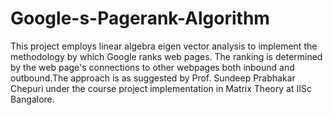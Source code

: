 # Google-s-Pagerank-Algorithm
This project employs linear algebra eigen vector analysis to implement the methodology by which Google ranks web pages. The ranking is determined by the web page's connections to other webpages both inbound and outbound.The approach is as suggested by Prof. Sundeep Prabhakar Chepuri under the course project implementation in Matrix Theory at IISc Bangalore.
